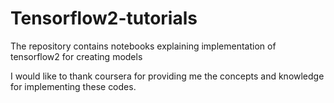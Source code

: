 # Tensorflow2-tutorials
The repository contains notebooks explaining implementation of tensorflow2 for creating models

I would like to thank coursera for providing me the concepts and knowledge for implementing these codes.
